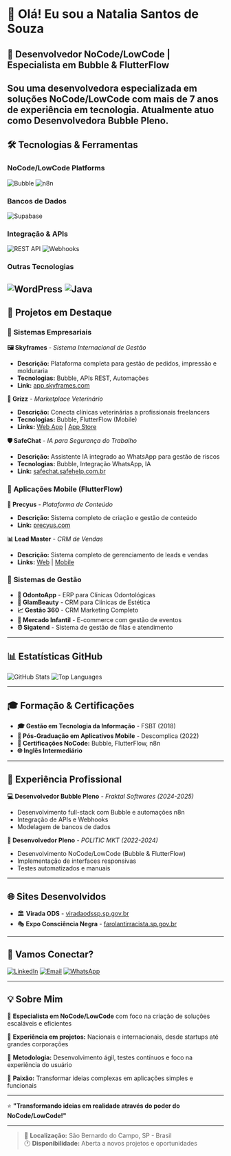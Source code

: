 # 👋 Olá! Eu sou a Natalia Santos de Souza

## 🚀 Desenvolvedor NoCode/LowCode | Especialista em Bubble & FlutterFlow

Sou uma desenvolvedora especializada em soluções **NoCode/LowCode** com mais de 7 anos de experiência em tecnologia. Atualmente atuo como **Desenvolvedora Bubble Pleno**.
---

## 🛠️ Tecnologias & Ferramentas

### **NoCode/LowCode Platforms**
![Bubble](https://img.shields.io/badge/Bubble-4285F4?style=for-the-badge&logo=bubble&logoColor=white)
![n8n](https://img.shields.io/badge/n8n-EA4B71?style=for-the-badge&logo=n8n&logoColor=white)

### **Bancos de Dados**
![Supabase](https://img.shields.io/badge/Supabase-3ECF8E?style=for-the-badge&logo=supabase&logoColor=white)

### **Integração & APIs**
![REST API](https://img.shields.io/badge/REST_API-FF6B35?style=for-the-badge)
![Webhooks](https://img.shields.io/badge/Webhooks-000000?style=for-the-badge)

### **Outras Tecnologias**
![WordPress](https://img.shields.io/badge/WordPress-21759B?style=for-the-badge&logo=wordpress&logoColor=white)
![Java](https://img.shields.io/badge/Java-ED8B00?style=for-the-badge&logo=java&logoColor=white)
---

## 🎯 Projetos em Destaque

### 🏢 **Sistemas Empresariais**

**🖼️ Skyframes** - *Sistema Internacional de Gestão*
- **Descrição:** Plataforma completa para gestão de pedidos, impressão e molduraria
- **Tecnologias:** Bubble, APIs REST, Automações
- **Link:** [app.skyframes.com](https://app.skyframes.com/)

**🐾 Grizz** - *Marketplace Veterinário*
- **Descrição:** Conecta clínicas veterinárias a profissionais freelancers
- **Tecnologias:** Bubble, FlutterFlow (Mobile)
- **Links:** [Web App](https://grizz.app/) | [App Store](https://apps.apple.com/us/app/grizz/id6744370948)

**🛡️ SafeChat** - *IA para Segurança do Trabalho*
- **Descrição:** Assistente IA integrado ao WhatsApp para gestão de riscos
- **Tecnologias:** Bubble, Integração WhatsApp, IA
- **Link:** [safechat.safehelp.com.br](https://safechat.safehelp.com.br/entrar)

### 📱 **Aplicações Mobile (FlutterFlow)**

**💎 Precyus** - *Plataforma de Conteúdo*
- **Descrição:** Sistema completo de criação e gestão de conteúdo
- **Link:** [precyus.com](https://precyus.com/#sobre)

**📊 Lead Master** - *CRM de Vendas*
- **Descrição:** Sistema completo de gerenciamento de leads e vendas
- **Links:** [Web](https://leadmaster.flutterflow.app/) | [Mobile](https://app-leadmaster.flutterflow.app/)

### 🏥 **Sistemas de Gestão**

- **🦷 OdontoApp** - ERP para Clínicas Odontológicas
- **💅 GlamBeauty** - CRM para Clínicas de Estética  
- **📈 Gestão 360** - CRM Marketing Completo
- **🎪 Mercado Infantil** - E-commerce com gestão de eventos
- **⏰ Sigatend** - Sistema de gestão de filas e atendimento

---

## 📊 Estatísticas GitHub

![GitHub Stats](https://github-readme-stats.vercel.app/api?username=SEU_USERNAME&show_icons=true&theme=radical)
![Top Languages](https://github-readme-stats.vercel.app/api/top-langs/?username=SEU_USERNAME&layout=compact&theme=radical)

---

## 🎓 Formação & Certificações

- **🎓 Gestão em Tecnologia da Informação** - FSBT (2018)
- **📱 Pós-Graduação em Aplicativos Mobile** - Descomplica (2022)
- **🔧 Certificações NoCode:** Bubble, FlutterFlow, n8n
- **🌐 Inglês Intermediário**

---

## 💼 Experiência Profissional

**💻 Desenvolvedor Bubble Pleno** - *Fraktal Softwares (2024-2025)*
- Desenvolvimento full-stack com Bubble e automações n8n
- Integração de APIs e Webhooks
- Modelagem de bancos de dados

**🚀 Desenvolvedor Pleno** - *POLITIC MKT (2022-2024)*
- Desenvolvimento NoCode/LowCode (Bubble & FlutterFlow)
- Implementação de interfaces responsivas
- Testes automatizados e manuais

---

## 🌐 Sites Desenvolvidos

- 🏛️ **Virada ODS** - [viradaodssp.sp.gov.br](https://viradaodssp.sp.gov.br/)
- 🎭 **Expo Consciência Negra** - [farolantirracista.sp.gov.br](https://farolantirracista.sp.gov.br/expo/)

---

## 🤝 Vamos Conectar?

[![LinkedIn](https://img.shields.io/badge/LinkedIn-0077B5?style=for-the-badge&logo=linkedin&logoColor=white)](https://linkedin.com/in/SEU_PERFIL)
[![Email](https://img.shields.io/badge/Email-D14836?style=for-the-badge&logo=gmail&logoColor=white)](mailto:natalia.santoss07@gmail.com)
[![WhatsApp](https://img.shields.io/badge/WhatsApp-25D366?style=for-the-badge&logo=whatsapp&logoColor=white)](https://wa.me/5511987881833)

---

## 💡 Sobre Mim

🚀 **Especialista em NoCode/LowCode** com foco na criação de soluções escaláveis e eficientes

🎯 **Experiência em projetos:** Nacionais e internacionais, desde startups até grandes corporações

🔧 **Metodologia:** Desenvolvimento ágil, testes contínuos e foco na experiência do usuário

📱 **Paixão:** Transformar ideias complexas em aplicações simples e funcionais

---

⭐ **"Transformando ideias em realidade através do poder do NoCode/LowCode!"**

---

> 📍 **Localização:** São Bernardo do Campo, SP - Brasil  
> 🕐 **Disponibilidade:** Aberta a novos projetos e oportunidades
